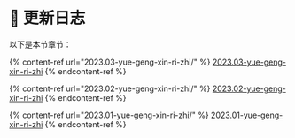 # 📒 更新日志

以下是本节章节：

{% content-ref url="2023.03-yue-geng-xin-ri-zhi/" %}
[2023.03-yue-geng-xin-ri-zhi](2023.03-yue-geng-xin-ri-zhi/)
{% endcontent-ref %}

{% content-ref url="2023.02-yue-geng-xin-ri-zhi/" %}
[2023.02-yue-geng-xin-ri-zhi](2023.02-yue-geng-xin-ri-zhi/)
{% endcontent-ref %}

{% content-ref url="2023.01-yue-geng-xin-ri-zhi/" %}
[2023.01-yue-geng-xin-ri-zhi](2023.01-yue-geng-xin-ri-zhi/)
{% endcontent-ref %}

